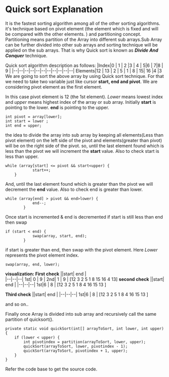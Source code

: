 ﻿# Quick sort Explanation

It is the fastest sorting algorithm among all of the other sorting algorithms. it's technique based on pivot element (the element which is fixed and will be compared with the other elements. ) and partitioning concept. Partitioning means partition of the Array into different sub arrays.Sub Array can be further divided into other sub arrays and sorting technique will be applied on the sub arrays. That is why Quick sort is known as ***Divide And Conquer*** technique. 

Quick sort algorithm description as follows:
|Index|0  | 1 | 2 |3  | 4 |  5|6 | 7|8  | 9 |
|--|--|--|--|--|--|--|--|--|--|--|
Elements|12  | 13 | 2 | 5 | 1 | 8 |  15| 16 |4  |3
We are going to sort the above array by using Quick sort technique. For that we need to take two variable just like cursor **start, end and pivot**. We are considering pivot element as the first element.

In this case pivot element is 12 (the 1st element). *Lower* means lowest index and *upper* means highest index of the array or sub array. Initially **start**  is pointing to the lower. **end** is pointing to the upper.

    int pivot = array[lower];
    int start = lower ;
	int end = upper;
the idea to divide the array into sub array by keeping all elements(Less than pivot element) on the left side of the pivot and elements(greater than pivot) will be on the right side of the pivot.
so, until the last element found which is less than the pivot we will increment the **start** value. Also to check start is less than upper. 

    while (array[start] <= pivot && start<upper) {
				start++;
		}
And, until the last element found which is greater than the pivot we will decrement the **end** value. Also to check end is greater than lower.

    while (array[end] > pivot && end>lower) {
				end--;
			}
Once start is incremented & end is decremented if start is still less than end then swap

    if (start < end) {
				swap(array, start, end);
			}

if start is greater than end, then swap with the pivot element. Here *Lower* represents the pivot element index.

    swap(array, end, lower);

			
**visualization:
First check**
||start| end |    
|--|--|--|
1st| 0 | 9 |
2nd| 1 | 9 |
[12 3 2 5 1 8 15 16 4 13]
**second check**
||start| end |
|--|--|--|
 1st|6 | 8 |
[12 3 2 5 1 8 4 16 15 13 ]

**Third check**
||start| end |
|--|--|--|
 1st|6 | 8 |
[12 3 2 5 1 8 4 16 15 13 ]

and so on..

Finally once Array is divided into sub array and recursively call the same partition of quicksort().

    private static void quickSort(int[] arrayToSort, int lower, int upper) {
		if (lower < upper) {
			int pivotindex = partition(arrayToSort, lower, upper);
			quickSort(arrayToSort, lower, pivotindex - 1);
			quickSort(arrayToSort, pivotindex + 1, upper);
		}
	}
Refer the code base to get the source code.
